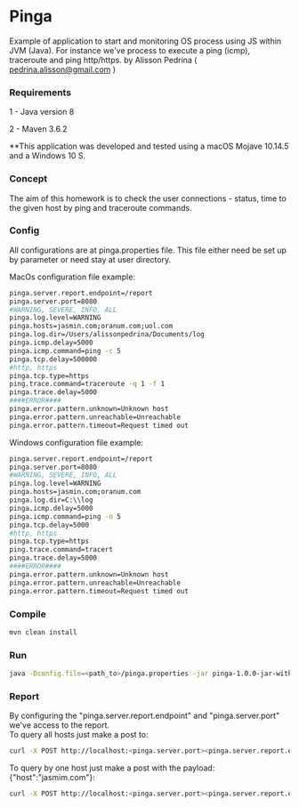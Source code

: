 # Pinga

Example of application to start and monitoring OS process using JS within JVM (Java). For instance we've process to execute a ping (icmp), traceroute and ping http/https.  by Alisson Pedrina ( pedrina.alisson@gmail.com )

### Requirements

<p>1 - Java version 8</p>
<p>2 - Maven 3.6.2</p> 

**This application was developed and tested using a macOS Mojave 10.14.5 and a Windows 10 S.

### Concept

<p>
The aim of this homework is to check the user connections - status, time to the given host by ping and traceroute commands.
</p> 


### Config

All configurations are at pinga.properties file. This file either need be set up by parameter or need stay at user directory. 

MacOs configuration file example:
```bash
pinga.server.report.endpoint=/report
pinga.server.port=8080
#WARNING, SEVERE, INFO, ALL
pinga.log.level=WARNING
pinga.hosts=jasmin.com;oranum.com;uol.com
pinga.log.dir=/Users/alissonpedrina/Documents/log
pinga.icmp.delay=5000
pinga.icmp.command=ping -c 5
pinga.tcp.delay=500000
#http, https
pinga.tcp.type=https
ping.trace.command=traceroute -q 1 -f 1
pinga.trace.delay=5000
####ERROR####
pinga.error.pattern.unknown=Unknown host
pinga.error.pattern.unreachable=Unreachable
pinga.error.pattern.timeout=Request timed out

```

Windows configuration file example:
```bash
pinga.server.report.endpoint=/report
pinga.server.port=8080
#WARNING, SEVERE, INFO, ALL
pinga.log.level=WARNING
pinga.hosts=jasmin.com;oranum.com
pinga.log.dir=C:\\log
pinga.icmp.delay=5000
pinga.icmp.command=ping -n 5
pinga.tcp.delay=5000
#http, https
pinga.tcp.type=https
ping.trace.command=tracert
pinga.trace.delay=5000
####ERROR####
pinga.error.pattern.unknown=Unknown host
pinga.error.pattern.unreachable=Unreachable
pinga.error.pattern.timeout=Request timed out
```

### Compile

```bash
mvn clean install
```
### Run

```bash
java -Dconfig.file=<path_to>/pinga.properties -jar pinga-1.0.0-jar-with-dependencies.jar"
```

### Report

By configuring the "pinga.server.report.endpoint" and "pinga.server.port" we've access to the report.
<br>
To query all hosts just make a post to:
```bash
curl -X POST http://localhost:<pinga.server.port><pinga.server.report.endpoint>
```
To query by one host just make a post with the payload: {"host":"jasmim.com"}:
```bash
curl -X POST http://localhost:<pinga.server.port><pinga.server.report.endpoint>
```
